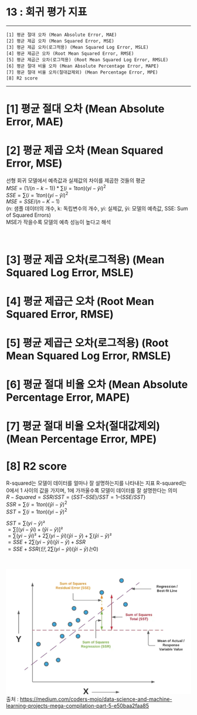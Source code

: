 #  13 : 회귀 평가 지표

---

	[1] 평균 절대 오차 (Mean Absolute Error, MAE)
	[2] 평균 제곱 오차 (Mean Squared Error, MSE)
	[3] 평균 제곱 오차(로그적용) (Mean Squared Log Error, MSLE)
	[4] 평균 제곱근 오차 (Root Mean Squared Error, RMSE)
	[5] 평균 제곱근 오차(로그적용) (Root Mean Squared Log Error, RMSLE)
	[6] 평균 절대 비율 오차 (Mean Absolute Percentage Error, MAPE)
	[7] 평균 절대 비율 오차(절대값제외) (Mean Percentage Error, MPE)
	[8] R2 score

	  
---

# [1] 평균 절대 오차 (Mean Absolute Error, MAE)

# [2] 평균 제곱 오차 (Mean Squared Error, MSE)
선형 회귀 모델에서 예측값과 실제값의 차이를 제곱한 것들의 평균<br>
$MSE = (1/(n-k-1)) * ∑(i=1 to n) (yi - ŷi)^2$ <br>
$SSE = ∑(i=1 to n) (yi - ŷi)^2$ <br>
$MSE = SSE / (n-K-1)$ <br>
(n: 샘플 데이터의 개수, k: 독립변수의 개수, yi: 실제값, ŷi: 모델의 예측값, SSE: Sum of Squared Errors)<br>
MSE가 작을수록 모델의 예측 성능이 높다고 해석

<br>

# [3] 평균 제곱 오차(로그적용) (Mean Squared Log Error, MSLE)

# [4] 평균 제곱근 오차 (Root Mean Squared Error, RMSE)

# [5] 평균 제곱근 오차(로그적용) (Root Mean Squared Log Error, RMSLE)

# [6] 평균 절대 비율 오차 (Mean Absolute Percentage Error, MAPE)

# [7] 평균 절대 비율 오차(절대값제외) (Mean Percentage Error, MPE)

# [8] R2 score
R-squared는 모델이 데이터를 얼마나 잘 설명하는지를 나타내는 지표<bbr>
R-squared는 0에서 1 사이의 값을 가지며, 1에 가까울수록 모델이 데이터를 잘 설명한다는 의미<br>
$R-Squared = SSR / SST = (SST – SSE) / SST = 1 – (SSE / SST)$ <br>
$SSR = ∑(i=1 to n) (ŷi - ȳ)^2$ <br>
$SST = ∑(i=1 to n) (yi - ȳ)^2$ <br>

$SST = ∑(yi - ȳ)²$ <br>
$= ∑[(yi - ŷi) + (ŷi - ȳ)]²$ <br>
$= ∑(yi - ŷi)² + 2∑(yi - ŷi)(ŷi - ȳ) + ∑(ŷi - ȳ)²$ <br>
$= SSE + 2∑(yi - ŷi)(ŷi - ȳ) + SSR$ <br>
$= SSE + SSR (단, 2∑(yi - ŷi)(ŷi - ȳ)는 0)$ <br>

<br>

![](./images/SST.png)
<br>
출처 : https://medium.com/coders-mojo/data-science-and-machine-learning-projects-mega-compilation-part-5-e50baa2faa85
